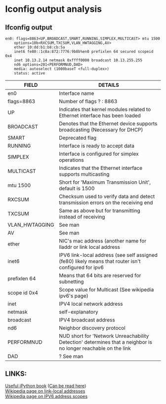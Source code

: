 Iconfig output analysis
=======================

## Ifconfig output
``` shell
en0: flags=8863<UP,BROADCAST,SMART,RUNNING,SIMPLEX,MULTICAST> mtu 1500
	options=10b<RXCSUM,TXCSUM,VLAN_HWTAGGING,AV>
	ether 10:dd:b1:b8:cb:5a
	inet6 fe80::1c0a:872:7776:9b8b%en0 prefixlen 64 secured scopeid 0x4
	inet 10.13.2.14 netmask 0xffff0000 broadcast 10.13.255.255
	nd6 options=201<PERFORMNUD,DAD>
	media: autoselect (1000baseT <full-duplex>)
	status: active
```
|FIELD				|	DETAILS																											|
|-------------------|-------------------------------------------------------------------------------------------------------------------|
|en0				|	Interface name																									|
|flags=8863			|	Number of flags ? : 8863																						|
|UP					|	Indicates that kernel modules related to Ethernet interface has been loaded										|
|BROADCAST			|	Denotes that the Ethernet device supports broadcasting (Necessary for DHCP)										|
|SMART				|	Deprecated flag																									|
|RUNNING			|	Interface is ready to accept data																				|
|SIMPLEX			|	Interface is configured for simplex operations																	|
|MULTICAST			|	Indicates that the Ethernet interface supports multicasting														|
|mtu 1500			|	Short for 'Maximum Transmission Unit', default is 1500															|
|RXCSUM				|	Checksum used to verify data and detect transmission errors on the receiving end								|
|TXCSUM				|	Same as above but for transmitting instead of receiving															|
|VLAN_HWTAGGING		|	See man																											|
|AV					|	See man																											|
|ether				|	NIC's mac address (another name for lladdr or link local address												|
|inet6				|	IPV6 link-local address (see self assigned (fe80) likely means that router isn't configured for ipv6			|
|prefixlen 64		|	Means that 64 bits are reserved for subnetting																	|
|scope id 0x4		|	Scope value for Multicast (See wikipedia ipv6's page)															|
|inet				|	IPV4 local network address																						|
|netmask			|	self-explanatory																								|
|broadcast			|	IPV4 broadcast address																							|
|nd6				|	Neighbor discovery protocol																						|
|PERFORMNUD			|	NUD short for 'Network Unreachability Detection' determines that a neighbor is no longer reachable on the link	|
|DAD				|	? See man																										|

## LINKS:
[Useful iPython book](https://gist.github.com/arntzy/425b893e0284803fe140) ([Can be read here](https://nbviewer.jupyter.org/gist/arntzy/425b893e0284803fe140))  
[Wikipedia page on link-local addresses](https://en.wikipedia.org/wiki/Link-local_address)  
[Wikipedia page on IPV6 address scopes](https://www.wikipedia.com/en/IPv6_address#/IPv6_address_scopes/)  
